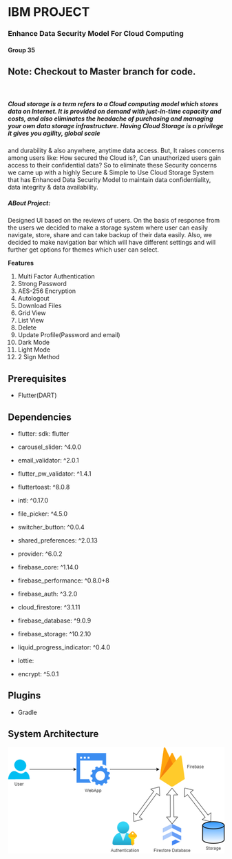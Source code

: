 # IBM PROJECT
### Enhance Data Security Model For Cloud Computing
#### Group 35

## Note: Checkout to Master branch for code.
&nbsp;
##### Cloud storage is a term refers to a Cloud computing model which stores data on Internet. It is provided on demand with just-in-time capacity and costs, and also eliminates the headache of purchasing and managing your own data storage infrastructure. Having Cloud Storage is a privilege it gives you agility, global scale
and durability & also anywhere, anytime data access. But, It raises concerns among users like: How secured the Cloud is?, Can unauthorized users gain access to their confidential data? So to eliminate these Security concerns we came up with a highly Secure & Simple to Use Cloud Storage System that has Enhanced Data Security Model to maintain data confidentiality, data integrity & data availability.
&nbsp;

##### ABout Project:
Designed UI based on the reviews of users. On the basis of response from the users we decided to make a
storage system where user can easily navigate, store, share and can take backup of their data easily. Also,
we decided to make navigation bar which will have different settings and will further get options for
themes which user can select.

**Features**
   1. Multi Factor Authentication
   2. Strong Password
   3. AES-256 Encryption
   4. Autologout
   5. Download Files
   6. Grid View
   7. List View
   8. Delete
   9. Update Profile(Password and email)
   10. Dark Mode
   11. Light Mode
   12. 2 Sign Method

## Prerequisites

- Flutter(DART)

## Dependencies

-  flutter:
    sdk: flutter

- carousel_slider: ^4.0.0
- email_validator: ^2.0.1
- flutter_pw_validator: ^1.4.1
- fluttertoast: ^8.0.8
- intl: ^0.17.0
- file_picker: ^4.5.0
- switcher_button: ^0.0.4
- shared_preferences: ^2.0.13
- provider: ^6.0.2
- firebase_core: ^1.14.0
- firebase_performance: ^0.8.0+8
- firebase_auth: ^3.2.0
- cloud_firestore: ^3.1.11
- firebase_database: ^9.0.9
- firebase_storage: ^10.2.10
- liquid_progress_indicator: ^0.4.0
- lottie:
- encrypt: ^5.0.1

## Plugins

- Gradle

## System Architecture

![System Architecture](assets/images/systemArchitecture.png)


